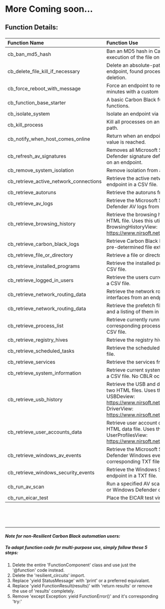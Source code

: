 # More Coming soon...

## Function Details:

###
| **Function Name** | **Function Use** |
| :------------- |:-------------|
| cb_ban_md5_hash | Ban an MD5 hash in Carbon Black, preventing execution of the file on endpoints. |
| cb_delete_file_kill_if_necessary | Delete an absolute-path file or directory from an endpoint, found processes will be killed prior to deletion. |
| cb_force_reboot_with_message | Force an endpoint to reboot in a specified number of minutes with a custom pop-up message. |
| cb_function_base_starter | A basic Carbon Black function base for creating new functions. |
| cb_isolate_system | Isolate an endpoint via Carbon Black. |
| cb_kill_process | Kill all processes on an endpoint containing a name or path. |
| cb_notify_when_host_comes_online | Return when an endpoint appears online or a max_days value is reached. |
| cb_refresh_av_signatures | Removes all Microsoft Security Client and/or Windows Defender signature definitions and then updates them on an endpoint. |
| cb_remove_system_isolation | Remove isolation from an endpoint via Carbon Black. |
| cb_retrieve_active_network_connections | Retrieve the active network connections from an endpoint in a CSV file. |
| cb_retrieve_autoruns | Retrieve the autoruns from an endpoint in a CSV file. |
| cb_retrieve_av_logs | Retrieve the Microsoft Security Client and/or Windows Defender AV logs from an endpoint in a ZIP file. |
| cb_retrieve_browsing_history | Retrieve the browsing history from an endpoint in an HTML file. Uses this utility:<br/>BrowsingHistoryView: https://www.nirsoft.net/utils/browsing_history_view.html  |
| cb_retrieve_carbon_black_logs | Retrieve Carbon Black log files from an endpoint from pre-determined file extensions in a ZIP file. |
| cb_retrieve_file_or_directory | Retrieve a file or directory from an endpoint in a ZIP file. |
| cb_retrieve_installed_programs | Retrieve the installed programs from an endpoint in a CSV file. |
| cb_retrieve_logged_in_users | Retrieve the users currently logged from an endpoint in a CSV file. |
| cb_retrieve_network_routing_data | Retrieve the network routing table and the network interfaces from an endpoint in a TXT file. |
| cb_retrieve_network_routing_data | Retrieve the prefetch files from an endpoint in a ZIP file and a listing of them in a CSV file. |
| cb_retrieve_process_list | Retrieve currently running processes and corresponding process details from an endpoint in a CSV file. |
| cb_retrieve_registry_hives | Retrieve the registry hives from an endpoint in a ZIP file. |
| cb_retrieve_scheduled_tasks | Retrieve the scheduled tasks from an endpoint in a CSV file. |
| cb_retrieve_services | Retrieve the services from an endpoint in a CSV file. |
| cb_retrieve_system_information | Retrieve current system information from an endpoint in a CSV file. No CBLR occurs. |
| cb_retrieve_usb_history | Retrieve the USB and drive details from an endpoint in two HTML files. Uses these utilities:<br/>USBDeview: https://www.nirsoft.net/utils/usb_devices_view.html<br/>DriverView: https://www.nirsoft.net/utils/driverview.html|
| cb_retrieve_user_accounts_data | Retrieve user account data from an endpoint as an HTML data file. Uses this utility:<br/>UserProfilesView: https://www.nirsoft.net/utils/user_profiles_view.html|
| cb_retrieve_windows_av_events | Retrieve the Microsoft Security Client and/or Windows Defender Windows event logs from an endpoint in corresponding TXT files. |
| cb_retrieve_windows_security_events | Retrieve the Windows Security event logs from an endpoint in a TXT file. |
| cb_run_av_scan | Run a specified AV scan using Microsoft Security Client or Windows Defender on an endpoint. |
| cb_run_eicar_test | Place the EICAR test virus on an endpoint. |

<br /><br /><br /><hr>

#### *Note for non-Resilient Carbon Black automation users:*
##### To adapt function code for multi-purpose use, simply follow these 5 steps:
1. Delete the entire 'FunctionComponent' class and use just the '@function' code instead.
2. Delete the 'resilient_circuits' import.
3. Replace 'yield StatusMessage' with 'print' or a preferred equivalant.
4. Replace 'yield FunctionResult(results)' with 'return results' or remove the use of 'results' completely. 
5. Remove 'except Exception: yield FunctionError()' and it's corresponding 'try:'

